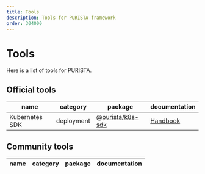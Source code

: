 ```yaml
---
title: Tools
description: Tools for PURISTA framework
order: 304000
---
```


# Tools

Here is a list of tools for PURISTA.

## Official tools

| name           | category                                                               | package   | documentation |
|---             |---                                                                     |---        |---        |
| Kubernetes SDK | deployment | [@purista/k8s-sdk](../../api/@purista/k8s-sdk/README.md) | [Handbook](../5_deploy_and_scale/microservice_style/kubernetes.md) |

## Community tools

| name           | category                                                               | package   | documentation |
|---             |---                                                                     |---        |---        |
